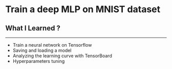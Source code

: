 # Train a deep MLP on MNIST dataset

## What I Learned ?
---
- Train a neural network on Tensorflow
- Saving and loading a model
- Analyzing the learning curve with TensorBoard
- Hyperparameters tuning

